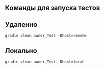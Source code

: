 ## Команды для запуска тестов 

## Удаленно
<code>gradle clean owner_Test -Dhost=remote </code>
## Локально
<code>gradle clean owner_Test -Dhost=local</code>